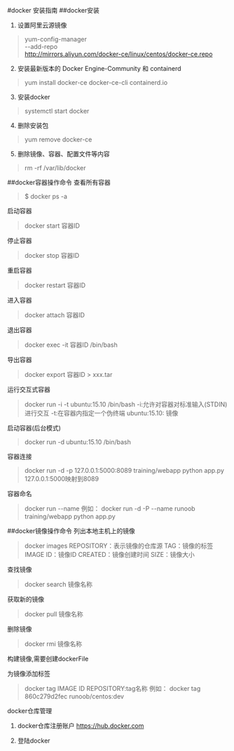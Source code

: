 #docker 安装指南
##docker安装
1. 设置阿里云源镜像
>yum-config-manager \
    --add-repo \
    http://mirrors.aliyun.com/docker-ce/linux/centos/docker-ce.repo
2. 安装最新版本的 Docker Engine-Community 和 containerd
>yum install docker-ce docker-ce-cli containerd.io
3. 安装docker
>systemctl start docker
4. 删除安装包
>yum remove docker-ce
5. 删除镜像、容器、配置文件等内容
>rm -rf /var/lib/docker

##docker容器操作命令
查看所有容器
>$ docker ps -a

启动容器
>docker start  容器ID

停止容器
>docker stop 容器ID

重启容器
>docker restart 容器ID

进入容器
>docker attach 容器ID

退出容器
>docker exec -it 容器ID /bin/bash

导出容器
>docker export 容器ID > xxx.tar

运行交互式容器
>docker run -i -t ubuntu:15.10 /bin/bash
-i:允许对容器对标准输入(STDIN)进行交互
-t:在容器内指定一个伪终端
ubuntu:15.10: 镜像

启动容器(后台模式)
>docker run -d ubuntu:15.10 /bin/bash

容器连接
>docker run -d -p 127.0.0.1:5000:8089 training/webapp python app.py
127.0.0.1:5000映射到8089

容器命名
>docker run --name
例如：
docker run -d -P --name runoob training/webapp python app.py



##docker镜像操作命令
列出本地主机上的镜像
>docker images
REPOSITORY：表示镜像的仓库源
TAG：镜像的标签
IMAGE ID：镜像ID
CREATED：镜像创建时间
SIZE：镜像大小

查找镜像
>docker search 镜像名称

获取新的镜像
>docker pull 镜像名称

删除镜像
>docker rmi 镜像名称

构建镜像,需要创建dockerFile

为镜像添加标签
>docker tag IMAGE ID REPOSITORY:tag名称
例如：
docker tag 860c279d2fec runoob/centos:dev

docker仓库管理

1. docker仓库注册账户
https://hub.docker.com

2. 登陆docker
